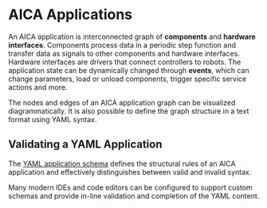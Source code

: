 # AICA Applications

An AICA application is interconnected graph of **components** and **hardware interfaces**. Components process data in a
periodic step function and transfer data as signals to other components and hardware interfaces. Hardware interfaces
are drivers that connect controllers to robots. The application state can be dynamically changed through **events**,
which can change parameters, load or unload components, trigger specific service actions and more.

The nodes and edges of an AICA application graph can be visualized diagrammatically. It is also possible to define the
graph structure in a text format using YAML syntax.

## Validating a YAML Application

The [YAML application schema](./schema/schema/application.schema.json) defines the structural rules of an
AICA application and effectively distinguishes between valid and invalid syntax.

Many modern IDEs and code editors can be configured to support custom schemas and provide in-line validation and
completion of the YAML content.

